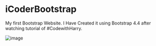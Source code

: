 # iCoderBootstrap
My first Bootstrap Website.
I Have Created it using Bootstrap 4.4 after watching tutorial of #CodewithHarry.

![image](https://user-images.githubusercontent.com/91368799/188256858-e331513a-9aa7-4ab1-a776-2ec3b37d763f.png)
